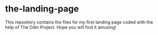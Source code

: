 # the-landing-page
This repository contains the files for my first landing page coded with the help of The Odin Project.
Hope you will find it amusing!
